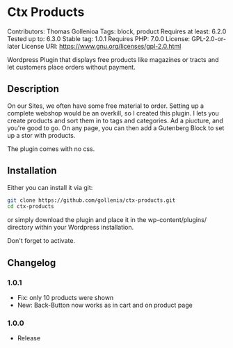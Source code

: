 # Ctx Products

Contributors: Thomas Gollenioa
Tags: block, product
Requires at least: 6.2.0
Tested up to: 6.3.0
Stable tag: 1.0.1
Requires PHP: 7.0.0
License: GPL-2.0-or-later
License URI: https://www.gnu.org/licenses/gpl-2.0.html

Wordpress Plugin that displays free products like magazines or tracts and let customers place orders without payment.

## Description

On our Sites, we often have some free material to order. Setting up a complete webshop would be an overkill, so I created this plugin. I lets you create products and sort them in to tags and categories. Ad a piucture, and you're good to go. On any page, you can then add a Gutenberg Block to set up a stor with products.

The plugin comes with no css.

## Installation

Either you can install it via git:

```sh
git clone https://github.com/gollenia/ctx-products.git
cd ctx-products
```

or simply download the plugin and place it in the wp-content/plugins/ directory within your Wordpress installation.

Don't forget to activate.

## Changelog

### 1.0.1

-   Fix: only 10 products were shown
-   New: Back-Button now works as in cart and on product page

### 1.0.0

-   Release
